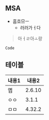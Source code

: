 ## MSA

- 흠흐므ㅡ
  - 러러가ㅓ다

> 아ㅓㄹ아ㅗ랑

```
Code
```

## 테이블

| 내용1 | 내용2  |
| ----- | ------ |
| 옙    | 2.6.10 |
| ㅇㅇ  | 3.1.1  |
| ㅁㅁ  | 4.32.2 |
